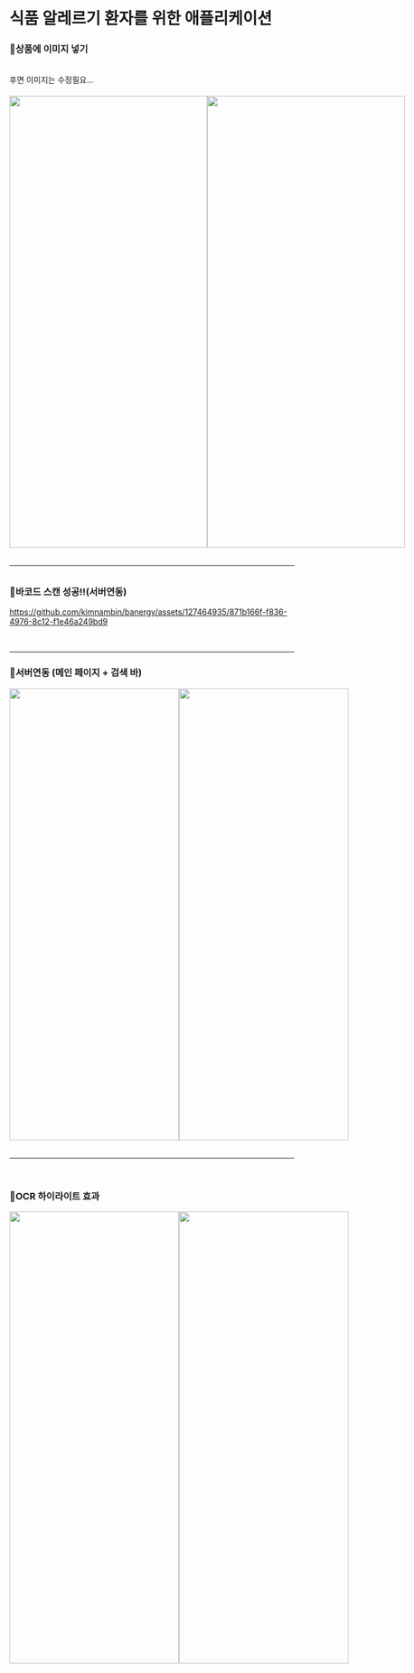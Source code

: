 # 식품 알레르기 환자를 위한 애플리케이션
<h3>📍상품에 이미지 넣기</h3> <h6></h6>후면 이미지는 수정필요...<h6>
<div style="display: flex; justify-content: space-around;">
<img src="https://github.com/kimnambin/banergy/assets/127464935/aa8aa39c-5fd7-4686-a9a4-479212a38ffb" width="350" height="800">
 <img src="https://github.com/kimnambin/banergy/assets/127464935/399dded9-40b7-4bfa-bf5a-c882f94ad455" width="350" height="800">
</div><br><hr>



<h3>📍바코드 스캔 성공!!(서버연동)</h3>


https://github.com/kimnambin/banergy/assets/127464935/871b166f-f836-4976-8c12-f1e46a249bd9


<br><hr>
<h3>📍서버연동 (메인 페이지 + 검색 바)</h3>
<div style="display: flex; justify-content: space-around;">
   <img src="https://github.com/kimnambin/banergy/assets/127464935/cd6d0cb5-dd9b-4d26-8c80-c92ce1031e6c" width="300" height="800">
    <img src="https://github.com/kimnambin/banergy/assets/127464935/6ad0766e-329f-4316-82a8-3fca4bb8a13b" width="300" height="800">
</div>
<br>
<hr>
<BR>
<h3>📍OCR 하이라이트 효과</h3>
<div style="display: flex; justify-content: space-around;">
<img src="https://github.com/kimnambin/banergy/assets/127464935/602fb0c0-223f-4694-b3c5-b93731d794de" width="300" height="800">
 <img src="https://github.com/kimnambin/banergy/assets/127464935/d5a6d33b-dddc-4a5f-8977-3ed61ca106f6" width="300" height="800">
</div>

